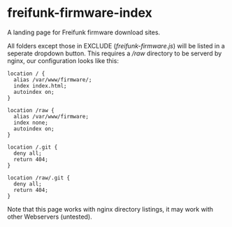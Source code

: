 # freifunk-firmware-index
A landing page for Freifunk firmware download sites.

All folders except those in EXCLUDE (*freifunk-firmware.js*) will be listed in
a seperate dropdown button.
This requires a */raw* directory to be serverd by nginx, our configuration
looks like this:

    location / {
      alias /var/www/firmware/;
      index index.html;
      autoindex on;
    }

    location /raw {
      alias /var/www/firmware;
      index none;
      autoindex on;
    }

    location /.git {
      deny all;
      return 404;
    }

    location /raw/.git {
      deny all;
      return 404;
    }

Note that this page works with nginx directory listings, it may work with other
Webservers (untested).
